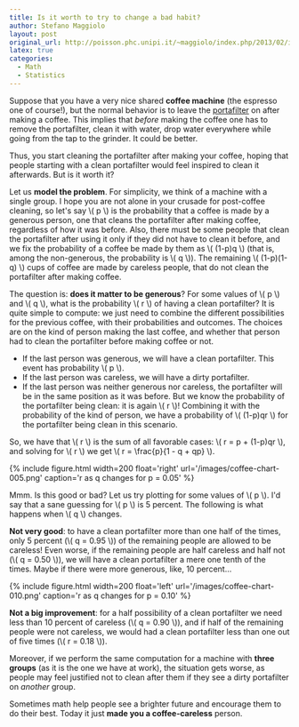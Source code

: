 ```yaml
---
title: Is it worth to try to change a bad habit?
author: Stefano Maggiolo
layout: post
original_url: http://poisson.phc.unipi.it/~maggiolo/index.php/2013/02/is-it-worth-to-try-to-change-a-bad-habit/
latex: true
categories:
  - Math
  - Statistics
---
```

Suppose that you have a very nice shared **coffee machine** (the espresso one of course!), but the normal behavior is to leave the [portafilter][1] on after making a coffee. This implies that *before* making the coffee one has to remove the portafilter, clean it with water, drop water everywhere while going from the tap to the grinder. It could be better.

 [1]: https://www.google.com/search?q=portafilter&tbm=isch

Thus, you start cleaning the portafilter after making your coffee, hoping that people starting with a clean portafilter would feel inspired to clean it afterwards. But is it worth it?

<!--more-->

Let us **model the problem**. For simplicity, we think of a machine with a single group. I hope you are not alone in your crusade for post-coffee cleaning, so let's say \\( p \\) is the probability that a coffee is made by a generous person, one that cleans the portafilter after making coffee, regardless of how it was before. Also, there must be some people that clean the portafilter after using it only if they did not have to clean it before, and we fix the probability of a coffee be made by them as \\( (1-p)q \\) (that is, among the non-generous, the probability is \\( q \\)). The remaining \\( (1-p)(1-q) \\) cups of coffee are made by careless people, that do not clean the portafilter after making coffee.

The question is: **does it matter to be generous**? For some values of \\( p \\) and \\( q \\), what is the probability \\( r \\) of having a clean portafilter? It is quite simple to compute: we just need to combine the different possibilities for the previous coffee, with their probabilities and outcomes. The choices are on the kind of person making the last coffee, and whether that person had to clean the portafilter before making coffee or not.

* If the last person was generous, we will have a clean portafilter. This event has probability \\( p \\).
* If the last person was careless, we will have a dirty portafilter.
* If the last person was neither generous nor careless, the portafilter will be in the same position as it was before. But we know the probability of the portafilter being clean: it is again \\( r \\)! Combining it with the probability of the kind of person, we have a probability of \\( (1-p)qr \\) for the portafilter being clean in this scenario.

So, we have that \\( r \\) is the sum of all favorable cases: \\( r = p + (1-p)qr \\), and solving for \\( r \\) we get \\( r = \frac{p}{1 - q + qp} \\).

{% include figure.html width=200 float='right' url='/images/coffee-chart-005.png' caption='r as q changes for p = 0.05' %}

Mmm. Is this good or bad? Let us try plotting for some values of \\( p \\). I'd say that a sane guessing for \\( p \\) is 5 percent. The following is what happens when \\( q \\) changes.

**Not very good**: to have a clean portafilter more than one half of the times, only 5 percent (\\( q = 0.95 \\)) of the remaining people are allowed to be careless! Even worse, if the remaining people are half careless and half not (\\( q = 0.50 \\)), we will have a clean portafilter a mere one tenth of the times. Maybe if there were more generous, like, 10 percent…

{% include figure.html width=200 float='left' url='/images/coffee-chart-010.png' caption='r as q changes for p = 0.10' %}

**Not a big improvement**: for a half possibility of a clean portafilter we need less than 10 percent of careless (\\( q = 0.90 \\)), and if half of the remaining people were not careless, we would had a clean portafilter less than one out of five times (\\( r = 0.18 \\)).

Moreover, if we perform the same computation for a machine with **three groups** (as it is the one we have at work), the situation gets worse, as people may feel justified not to clean after them if they see a dirty portafilter on <em>another</em> group.

Sometimes math help people see a brighter future and encourage them to do their best. Today it just **made you a coffee-careless** person.
